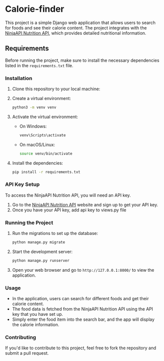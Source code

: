 
# Calorie-finder

This project is a simple Django web application that allows users to search for foods and see their calorie content. The project integrates with the [NinjaAPI Nutrition API](), which provides detailed nutritional information. 

## Requirements

Before running the project, make sure to install the necessary dependencies listed in the `requirements.txt` file.

### Installation

1. Clone this repository to your local machine:


2. Create a virtual environment:

   ```bash
   python3 -m venv venv
   ```

3. Activate the virtual environment:
   - On Windows:
     ```bash
     venv\Scripts\activate
     ```
   - On macOS/Linux:
     ```bash
     source venv/bin/activate
     ```

4. Install the dependencies:

   ```bash
   pip install -r requirements.txt
   ```

### API Key Setup

To access the NinjaAPI Nutrition API, you will need an API key.

1. Go to the [NinjaAPI Nutrition API](https://www.api-ninjas.com/) website and sign up to get your API key.
2. Once you have your API key, add api key to views.py file

### Running the Project

1. Run the migrations to set up the database:

   ```bash
   python manage.py migrate
   ```

2. Start the development server:

   ```bash
   python manage.py runserver
   ```

3. Open your web browser and go to `http://127.0.0.1:8000/` to view the application.

### Usage

- In the application, users can search for different foods and get their calorie content.
- The food data is fetched from the NinjaAPI Nutrition API using the API key that you have set up.
- Simply enter the food item into the search bar, and the app will display the calorie information.


### Contributing

If you'd like to contribute to this project, feel free to fork the repository and submit a pull request.


